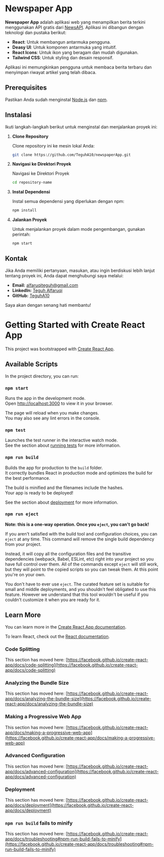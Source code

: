 # Newspaper App

**Newspaper App** adalah aplikasi web yang menampilkan berita terkini menggunakan API gratis dari [NewsAPI](https://newsapi.org). Aplikasi ini dibangun dengan teknologi dan pustaka berikut:

- **React**: Untuk membangun antarmuka pengguna.
- **Deasy UI**: Untuk komponen antarmuka yang intuitif.
- **React Icons**: Untuk ikon yang beragam dan mudah digunakan.
- **Tailwind CSS**: Untuk styling dan desain responsif.

Aplikasi ini memungkinkan pengguna untuk membaca berita terbaru dan menyimpan riwayat artikel yang telah dibaca.

## Prerequisites

Pastikan Anda sudah menginstal [Node.js](https://nodejs.org/) dan [npm](https://www.npmjs.com/).

## Instalasi

Ikuti langkah-langkah berikut untuk menginstal dan menjalankan proyek ini:

1. **Clone Repository**

   Clone repository ini ke mesin lokal Anda:
   ```bash
   git clone https://github.com/TeguhA10/newspaperApp.git

2. **Navigasi ke Direktori Proyek**

   Navigasi ke Direktori Proyek
   ```bash
   cd repository-name

3. **Instal Dependensi**
   
   Instal semua dependensi yang diperlukan dengan npm:
   ```bash
   npm install

4. **Jalankan Proyek**

   Untuk menjalankan proyek dalam mode pengembangan, gunakan perintah:
   ```bash
   npm start

## Kontak

Jika Anda memiliki pertanyaan, masukan, atau ingin berdiskusi lebih lanjut tentang proyek ini, Anda dapat menghubungi saya melalui:

- **Email:** [alfaruqiteguh@gmail.com](mailto:alfaruqiteguh@gmail.com)
- **LinkedIn:** [Teguh Alfaruqi](https://www.linkedin.com/in/teguh-alfaruqi-67399b291/)
- **GitHub:** [TeguhA10](https://github.com/TeguhA10)

Saya akan dengan senang hati membantu!

   

# Getting Started with Create React App

This project was bootstrapped with [Create React App](https://github.com/facebook/create-react-app).

## Available Scripts

In the project directory, you can run:

### `npm start`

Runs the app in the development mode.\
Open [http://localhost:3000](http://localhost:3000) to view it in your browser.

The page will reload when you make changes.\
You may also see any lint errors in the console.

### `npm test`

Launches the test runner in the interactive watch mode.\
See the section about [running tests](https://facebook.github.io/create-react-app/docs/running-tests) for more information.

### `npm run build`

Builds the app for production to the `build` folder.\
It correctly bundles React in production mode and optimizes the build for the best performance.

The build is minified and the filenames include the hashes.\
Your app is ready to be deployed!

See the section about [deployment](https://facebook.github.io/create-react-app/docs/deployment) for more information.

### `npm run eject`

**Note: this is a one-way operation. Once you `eject`, you can't go back!**

If you aren't satisfied with the build tool and configuration choices, you can `eject` at any time. This command will remove the single build dependency from your project.

Instead, it will copy all the configuration files and the transitive dependencies (webpack, Babel, ESLint, etc) right into your project so you have full control over them. All of the commands except `eject` will still work, but they will point to the copied scripts so you can tweak them. At this point you're on your own.

You don't have to ever use `eject`. The curated feature set is suitable for small and middle deployments, and you shouldn't feel obligated to use this feature. However we understand that this tool wouldn't be useful if you couldn't customize it when you are ready for it.

## Learn More

You can learn more in the [Create React App documentation](https://facebook.github.io/create-react-app/docs/getting-started).

To learn React, check out the [React documentation](https://reactjs.org/).

### Code Splitting

This section has moved here: [https://facebook.github.io/create-react-app/docs/code-splitting](https://facebook.github.io/create-react-app/docs/code-splitting)

### Analyzing the Bundle Size

This section has moved here: [https://facebook.github.io/create-react-app/docs/analyzing-the-bundle-size](https://facebook.github.io/create-react-app/docs/analyzing-the-bundle-size)

### Making a Progressive Web App

This section has moved here: [https://facebook.github.io/create-react-app/docs/making-a-progressive-web-app](https://facebook.github.io/create-react-app/docs/making-a-progressive-web-app)

### Advanced Configuration

This section has moved here: [https://facebook.github.io/create-react-app/docs/advanced-configuration](https://facebook.github.io/create-react-app/docs/advanced-configuration)

### Deployment

This section has moved here: [https://facebook.github.io/create-react-app/docs/deployment](https://facebook.github.io/create-react-app/docs/deployment)

### `npm run build` fails to minify

This section has moved here: [https://facebook.github.io/create-react-app/docs/troubleshooting#npm-run-build-fails-to-minify](https://facebook.github.io/create-react-app/docs/troubleshooting#npm-run-build-fails-to-minify)
